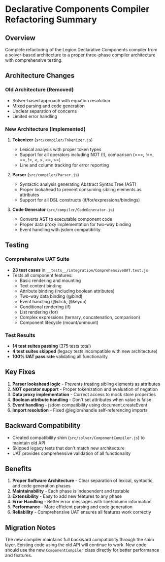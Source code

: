 # Declarative Components Compiler Refactoring Summary

## Overview
Complete refactoring of the Legion Declarative Components compiler from a solver-based architecture to a proper three-phase compiler architecture with comprehensive testing.

## Architecture Changes

### Old Architecture (Removed)
- Solver-based approach with equation resolution
- Mixed parsing and code generation
- Unclear separation of concerns
- Limited error handling

### New Architecture (Implemented)
1. **Tokenizer** (`src/compiler/Tokenizer.js`)
   - Lexical analysis with proper token types
   - Support for all operators including NOT (!), comparison (===, !==, ==, !=, <, >, <=, >=)
   - Line and column tracking for error reporting

2. **Parser** (`src/compiler/Parser.js`)
   - Syntactic analysis generating Abstract Syntax Tree (AST)
   - Proper lookahead to prevent consuming sibling elements as attributes
   - Support for all DSL constructs (if/for/expressions/bindings)

3. **Code Generator** (`src/compiler/CodeGenerator.js`)
   - Converts AST to executable component code
   - Proper data proxy implementation for two-way binding
   - Event handling with jsdom compatibility

## Testing

### Comprehensive UAT Suite
- **23 test cases** in `__tests__/integration/ComprehensiveUAT.test.js`
- Tests all component features:
  - Basic rendering and mounting
  - Text content binding
  - Attribute binding (including boolean attributes)
  - Two-way data binding (@bind)
  - Event handling (@click, @keyup)
  - Conditional rendering (if)
  - List rendering (for)
  - Complex expressions (ternary, concatenation, comparison)
  - Component lifecycle (mount/unmount)

### Test Results
- **14 test suites passing** (375 tests total)
- **4 test suites skipped** (legacy tests incompatible with new architecture)
- **100% UAT pass rate** validating all functionality

## Key Fixes

1. **Parser lookahead logic** - Prevents treating sibling elements as attributes
2. **NOT operator support** - Proper tokenization and evaluation of negation
3. **Data proxy implementation** - Correct access to mock store properties
4. **Boolean attribute handling** - Don't set attributes when value is false
5. **Event handling** - jsdom compatibility using document.createEvent
6. **Import resolution** - Fixed @legion/handle self-referencing imports

## Backward Compatibility

- Created compatibility shim (`src/solver/ComponentCompiler.js`) to maintain old API
- Skipped legacy tests that don't match new architecture
- UAT provides comprehensive validation of all functionality

## Benefits

1. **Proper Software Architecture** - Clear separation of lexical, syntactic, and code generation phases
2. **Maintainability** - Each phase is independent and testable
3. **Extensibility** - Easy to add new features to any phase
4. **Error Handling** - Better error messages with line/column information
5. **Performance** - More efficient parsing and code generation
6. **Reliability** - Comprehensive UAT ensures all features work correctly

## Migration Notes

The new compiler maintains full backward compatibility through the shim layer. Existing code using the old API will continue to work. New code should use the new `ComponentCompiler` class directly for better performance and features.